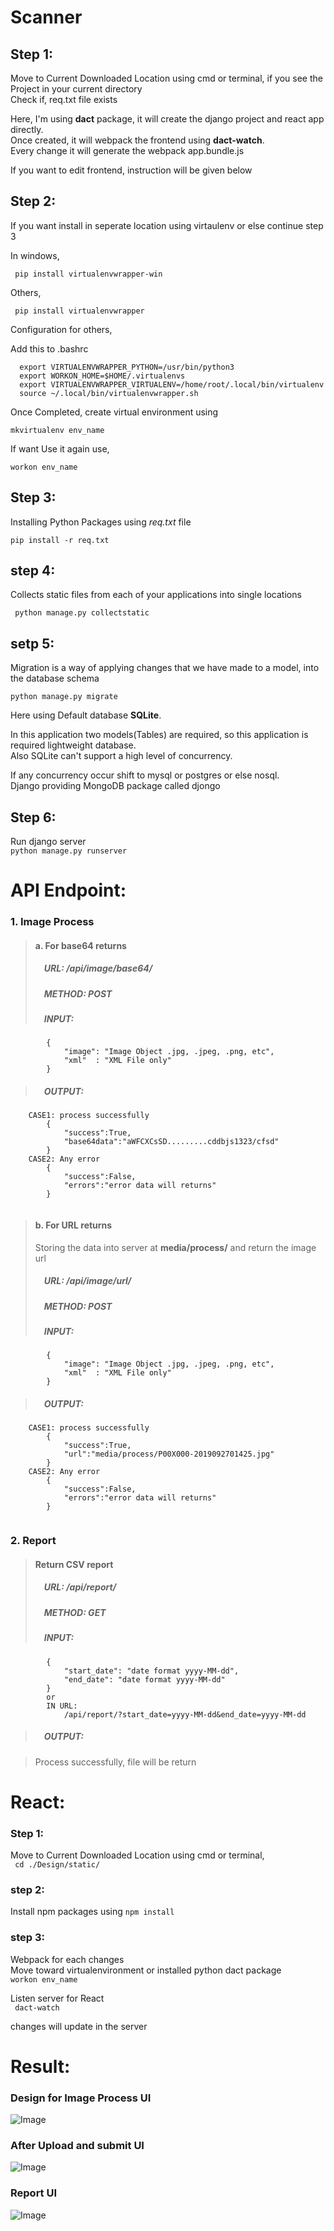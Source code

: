 # Scanner
## Step 1:
Move to Current Downloaded Location using cmd or terminal, if you see the Project in your current directory <br>
Check if, req.txt file exists<br>

Here, I'm using **dact** package, it will create the django project and react app directly.<br>Once created, it will webpack the frontend using **dact-watch**.<br> Every change it will generate the webpack app.bundle.js

If you want to edit frontend, instruction will be given below

## Step 2:
If you want install in seperate location using virtaulenv or else continue step 3

In windows,

` pip install virtualenvwrapper-win`


Others,

` pip install virtualenvwrapper`

Configuration for others, 

Add this to .bashrc

```
  export VIRTUALENVWRAPPER_PYTHON=/usr/bin/python3
  export WORKON_HOME=$HOME/.virtualenvs 
  export VIRTUALENVWRAPPER_VIRTUALENV=/home/root/.local/bin/virtualenv
  source ~/.local/bin/virtualenvwrapper.sh 

```

Once Completed, create virtual environment using

` mkvirtualenv env_name `

If want Use it again use,

` workon env_name `

## Step 3:
Installing Python Packages using *req.txt* file

  ` pip install -r req.txt `
  
## step 4:
Collects static files from each of your applications into single locations

  ` python manage.py collectstatic`
  
## setp 5:
Migration is a way of applying changes that we have made to a model, into the database schema

  `python manage.py migrate`
  
 Here using Default database **SQLite**.
 
In this application two models(Tables) are required, so this application is required lightweight database.<br> Also SQLite can't support a high level of concurrency.

If any concurrency occur shift to mysql or postgres or else nosql.<br>
Django providing MongoDB package called djongo
 
## Step 6:
Run django server <br>
 `python manage.py runserver`
 
# API Endpoint:
### 1. Image Process
> #### a. For base64 returns
> ##### &emsp;URL: /api/image/base64/ 
> ##### &emsp;METHOD: POST
> ##### &emsp;INPUT:
```
        {
            "image": "Image Object .jpg, .jpeg, .png, etc",
            "xml"  : "XML File only"
        }
```
> ##### &emsp;OUTPUT:

```
    CASE1: process successfully
        {
            "success":True,
            "base64data":"aWFCXCsSD.........cddbjs1323/cfsd"
        }
    CASE2: Any error
        {
            "success":False,
            "errors":"error data will returns"
        }
        
```
 

> #### b. For URL returns
> Storing the data into server at **media/process/** and return the image url
> ##### &emsp;URL: /api/image/url/ 
> ##### &emsp;METHOD: POST
> ##### &emsp;INPUT:
```
        {
            "image": "Image Object .jpg, .jpeg, .png, etc",
            "xml"  : "XML File only"
        }
```
> ##### &emsp;OUTPUT:

```
    CASE1: process successfully
        {
            "success":True,
            "url":"media/process/P00X000-2019092701425.jpg"
        }
    CASE2: Any error
        {
            "success":False,
            "errors":"error data will returns"
        }
        
```
  
### 2. Report
> #### Return CSV report
> ##### &emsp;URL: /api/report/ 
> ##### &emsp;METHOD: GET
> ##### &emsp;INPUT:
```
        {
            "start_date": "date format yyyy-MM-dd",
            "end_date": "date format yyyy-MM-dd"
        }
        or
        IN URL:
            /api/report/?start_date=yyyy-MM-dd&end_date=yyyy-MM-dd
```
> ##### &emsp;OUTPUT:

> Process successfully, file will be return

# React:
### Step 1:
Move to Current Downloaded Location using cmd or terminal, <br>
` cd ./Design/static/`

### step 2:
Install npm packages using 
` npm install `

### step 3:
Webpack for each changes<br>
Move toward virtualenvironment or installed python dact package<br>
` workon env_name `

Listen server for React<br>
` dact-watch`

changes will update in the server


# Result:

### Design for Image Process UI
![Image](/Design/static/output/index_before.png)

### After Upload and submit UI
![Image](/Design/static/output/index_after.png)

### Report UI
![Image](/Design/static/output/report.png)

